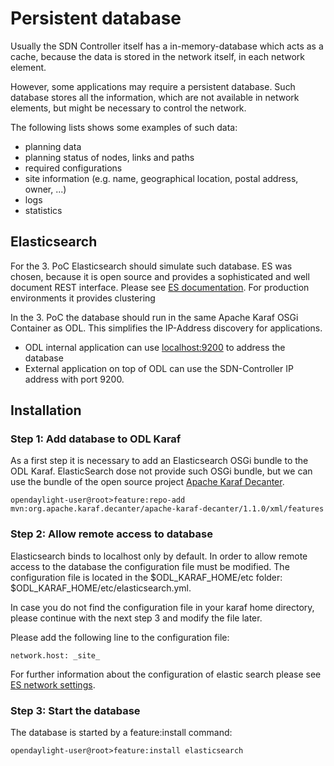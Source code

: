 # Persistent database

Usually the SDN Controller itself has a in-memory-database which acts as a cache, because the data is stored in the network itself, in each network element.

However, some applications may require a persistent database. Such database stores all the information, which are not available in network elements, but might be necessary to control the network.

The following lists shows some examples of such data:
* planning data
 * planning status of nodes, links and paths
 * required configurations
 * site information (e.g. name, geographical location, postal address, owner, ...)
* logs
* statistics

## Elasticsearch
For the 3. PoC Elasticsearch should simulate such database. ES was chosen, because it is open source and provides a sophisticated and well document REST interface. Please see [ES documentation](https://www.elastic.co/guide/en/elasticsearch/reference/current/docs.html). For production environments it provides clustering

In the 3. PoC the database should run in the same Apache Karaf OSGi Container as ODL. This simplifies the IP-Address discovery for applications.
* ODL internal application can use [localhost:9200](http://localhost:9200) to address the database
* External application on top of ODL can use the SDN-Controller IP address with port 9200.

## Installation

### Step 1: Add database to ODL Karaf
As a first step it is necessary to add an Elasticsearch OSGi bundle to the ODL Karaf.
ElasticSearch dose not provide such OSGi bundle, but we can use the bundle of the open source project [Apache Karaf Decanter](https://karaf.apache.org/manual/decanter/latest-1/).
```
opendaylight-user@root>feature:repo-add mvn:org.apache.karaf.decanter/apache-karaf-decanter/1.1.0/xml/features
```

### Step 2: Allow remote access to database
Elasticsearch binds to localhost only by default. In order to allow remote access to the database the configuration file must be modified. The configuration file is located in the $ODL_KARAF_HOME/etc folder: $ODL_KARAF_HOME/etc/elasticsearch.yml.

In case you do not find the configuration file in your karaf home directory, please continue with the next step 3 and modify the file later.

Please add the following line to the configuration file:
```
network.host: _site_
```

For further information about the configuration of elastic search please see [ES network settings](https://www.elastic.co/guide/en/elasticsearch/reference/2.0/modules-network.html).

### Step 3: Start the database
The database is started by a feature:install command:
```
opendaylight-user@root>feature:install elasticsearch
```
